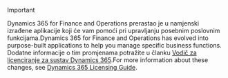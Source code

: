 > [!IMPORTANT]
> <span data-ttu-id="eb0c4-101">Dynamics 365 for Finance and Operations prerastao je u namjenski izrađene aplikacije koji će vam pomoći pri upravljanju posebnim poslovnim funkcijama.</span><span class="sxs-lookup"><span data-stu-id="eb0c4-101">Dynamics 365 for Finance and Operations has evolved into purpose-built applications to help you manage specific business functions.</span></span> <span data-ttu-id="eb0c4-102">Dodatne informacije o tim promjenama potražite u članku [Vodič za licenciranje za sustav Dynamics 365](https://mbs.microsoft.com/Files/public/365/Dynamics365LicensingGuide.pdf).</span><span class="sxs-lookup"><span data-stu-id="eb0c4-102">For more information about these changes, see [Dynamics 365 Licensing Guide](https://mbs.microsoft.com/Files/public/365/Dynamics365LicensingGuide.pdf).</span></span>
 
